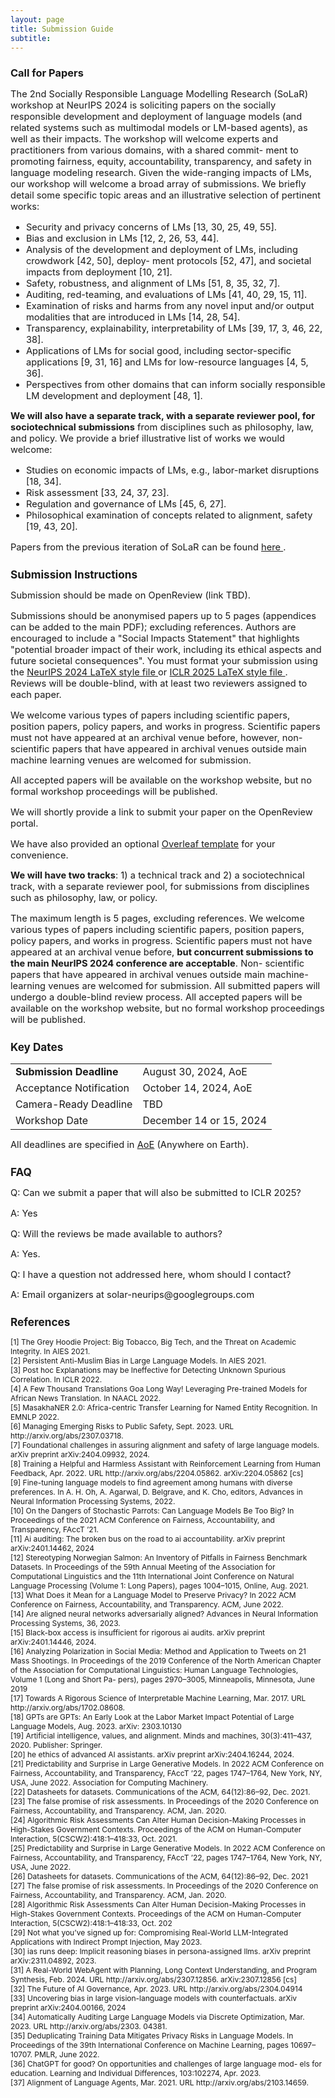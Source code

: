 ```yaml
---
layout: page
title: Submission Guide
subtitle: 
---
```


<h3 style='margin-bottom: 10pt;'>Call for Papers</h3>

<div class='description' style='font-size: 11pt;'>

The 2nd Socially Responsible Language Modelling Research (SoLaR) workshop at NeurIPS 2024
is soliciting papers on the socially responsible development and deployment of language models
(and related systems such as multimodal models or LM-based agents), as well as their impacts.
The workshop will welcome experts and practitioners from various domains, with a shared commit-
ment to promoting fairness, equity, accountability, transparency, and safety in language modeling
research.
Given the wide-ranging impacts of LMs, our workshop will welcome a broad array of submissions.
We briefly detail some specific topic areas and an illustrative selection of pertinent works:
<ul>
<li> Security and privacy concerns of LMs [13, 30, 25, 49, 55].
<li> Bias and exclusion in LMs [12, 2, 26, 53, 44].
<li> Analysis of the development and deployment of LMs, including crowdwork [42, 50], deploy-
ment protocols [52, 47], and societal impacts from deployment [10, 21].
<li> Safety, robustness, and alignment of LMs [51, 8, 35, 32, 7].
<li> Auditing, red-teaming, and evaluations of LMs [41, 40, 29, 15, 11].
<li> Examination of risks and harms from any novel input and/or output modalities that are
introduced in LMs [14, 28, 54].
<li> Transparency, explainability, interpretability of LMs [39, 17, 3, 46, 22, 38].
<li> Applications of LMs for social good, including sector-specific applications [9, 31, 16] and LMs
for low-resource languages [4, 5, 36].
<li> Perspectives from other domains that can inform socially responsible LM development and
deployment [48, 1].
</ul>
<p><b>We will also have a separate track, with a separate reviewer pool, for sociotechnical
submissions</b> from disciplines such as philosophy, law, and policy. We provide a brief illustrative
list of works we would welcome:</p> 
<ul>
<li> Studies on economic impacts of LMs, e.g., labor-market disruptions [18, 34].
<li>Risk assessment [33, 24, 37, 23].
<li> Regulation and governance of LMs [45, 6, 27].
<li> Philosophical examination of concepts related to alignment, safety [19, 43, 20].
</ul>

<p>Papers from the previous iteration of SoLaR can be found <a href="https://openreview.net/group?id=NeurIPS.cc/2023/Workshop/SoLaR" target="_blank"> here </a>. </p> 


<h3 style='margin-bottom: 10pt;'>Submission Instructions</h3>

<div class='description' style='font-size: 11pt;'>
 <p>Submission should be made on OpenReview (link TBD).</p>
 <!-- <a href="https://openreview.net/group?id=NeurIPS.cc/2023/Workshop/SoLaR" target="_blank">OpenReview</a>-->
<p> Submissions should be anonymised papers up to 5 pages (appendices can be added to the main PDF); excluding references. Authors are encouraged to include a "Social Impacts Statement" that highlights "potential broader impact of their work, including its ethical aspects and future societal consequences". You must format your submission using the <a href="https://media.neurips.cc/Conferences/NeurIPS2024/Styles.zip" target="_blank"> NeurIPS 2024 LaTeX style file </a> or <a href="https://github.com/ICLR/Master-Template/raw/master/iclr2024.zip " target="_blank"> ICLR 2025 LaTeX style file </a>. Reviews will be double-blind, with at least two reviewers assigned to each paper.</p> 

<p>We welcome various types of papers including scientific papers, position papers, policy papers, and works in progress. Scientific papers must not have appeared at an archival venue before, however, non-scientific papers that have appeared in archival venues outside main machine learning venues are welcomed for submission.</p>
<p>All accepted papers will be available on the workshop website, but no formal workshop proceedings will be published.</p>


 <p>We will shortly provide a link to submit your paper on the OpenReview portal.</p>
<p> We have also provided an optional <a href="https://www.overleaf.com/latex/templates/socially-responsible-language-modelling-research-solar-at-neurips-2024-template/ckhxbtxyghkf" target="_blank">Overleaf template</a> for your convenience.</p>
<p> <b>We will have two tracks</b>: 1) a technical track and 2) a sociotechnical track, with a separate
reviewer pool, for submissions from disciplines such as philosophy, law, or policy.</p>

<p> The maximum length is 5 pages, excluding references.
We welcome various types of papers including scientific papers, position papers, policy papers,
and works in progress. Scientific papers must not have appeared at an archival venue before, <b>but
concurrent submissions to the main NeurIPS 2024 conference are acceptable</b>. Non-
scientific papers that have appeared in archival venues outside main machine-learning venues are
welcomed for submission.
All submitted papers will undergo a double-blind review process.
All accepted papers will be available on the workshop website, but no formal workshop proceedings
will be published.</p>


<h3 style='margin-bottom: 10pt;'>Key Dates</h3>

<div class='description' style='font-size: 11pt;align: center'>

<table style='margin-bottom:10pt;margin-left:auto;margin-right:auto;'>
	<tr>
		<td> <b>Submission Deadline</b></td> 
		<td> August 30, 2024, AoE</td>
	</tr>
	<tr>
		<td> Acceptance Notification </td>
		<td> October 14, 2024, AoE</td>
	</tr>
	<tr>
		<td> Camera-Ready Deadline</td>
        <td> TBD </td>
	</tr>
	<tr>
		<td> Workshop Date</td>
        <td> December 14 or 15, 2024 </td>
	</tr>
</table>

<p>All deadlines are specified in <a href="https://www.timeanddate.com/time/zones/aoe" target="_blank">AoE</a> (Anywhere on Earth).
</p>
</div>


<h3 style='margin-bottom: 10pt;'>FAQ</h3>
<p>Q: Can we submit a paper that will also be submitted to ICLR 2025?</p>
<p>A: Yes</p>

<p>Q: Will the reviews be made available to authors?</p>
<p>A: Yes.</p>

<p>Q: I have a question not addressed here, whom should I contact?</p>
<p>A: Email organizers at solar-neurips@googlegroups.com </p>
</div>

<h3 style='margin-bottom: 10pt;'>References</h3>
<div class='references' style='font-size:9pt'>
<p> 
[1] The Grey Hoodie Project: Big Tobacco, Big Tech, and the Threat on Academic Integrity. In AIES 2021. 
<br>
[2] Persistent Anti-Muslim Bias in Large Language Models. In AIES 2021.
<br>
[3] Post hoc Explanations may be Ineffective for Detecting Unknown Spurious Correlation. In ICLR 2022. 
<br>
[4] A Few Thousand Translations Goa Long Way! Leveraging Pre-trained Models for African News Translation. In NAACL 2022.
<br>
[5] MasakhaNER 2.0: Africa-centric Transfer Learning for Named Entity Recognition. In EMNLP 2022.
<br>
[6] Managing Emerging Risks to Public Safety, Sept. 2023. URL http://arxiv.org/abs/2307.03718.
<br>
[7] Foundational challenges in assuring alignment and safety of large
language models. arXiv preprint arXiv:2404.09932, 2024.
<br>
[8] Training a Helpful and Harmless Assistant with Reinforcement Learning from Human
Feedback, Apr. 2022. URL http://arxiv.org/abs/2204.05862. arXiv:2204.05862 [cs]
<br>
[9] Fine-tuning language models to find agreement among humans with diverse preferences. In A. H. Oh,
A. Agarwal, D. Belgrave, and K. Cho, editors, Advances in Neural Information Processing
Systems, 2022.
<br>
[10] On the Dangers of Stochastic
Parrots: Can Language Models Be Too Big? In Proceedings of the 2021 ACM Conference on
Fairness, Accountability, and Transparency, FAccT ’21.
<br>
[11] Ai auditing: The broken bus
on the road to ai accountability. arXiv preprint arXiv:2401.14462, 2024
<br>
[12] Stereotyping Norwegian Salmon: An Inventory of Pitfalls in Fairness Benchmark Datasets. In Proceedings of the 59th
Annual Meeting of the Association for Computational Linguistics and the 11th International
Joint Conference on Natural Language Processing (Volume 1: Long Papers), pages 1004–1015,
Online, Aug. 2021.
<br>
[13] What Does it Mean for a
Language Model to Preserve Privacy? In 2022 ACM Conference on Fairness, Accountability,
and Transparency. ACM, June 2022. 
<br>
[14] Are aligned neural networks adversarially aligned? Advances in
Neural Information Processing Systems, 36, 2023.
<br>
[15] Black-box access is insufficient for rigorous ai audits. arXiv
preprint arXiv:2401.14446, 2024.
<br>
[16] Analyzing Polarization in Social Media: Method and Application to Tweets on 21 Mass Shootings.
In Proceedings of the 2019 Conference of the North American Chapter of the Association for
Computational Linguistics: Human Language Technologies, Volume 1 (Long and Short Pa-
pers), pages 2970–3005, Minneapolis, Minnesota, June 2019
<br>
[17] Towards A Rigorous Science of Interpretable Machine Learning,
Mar. 2017. URL http://arxiv.org/abs/1702.08608. 
<br>
[18] GPTs are GPTs: An Early Look at the
Labor Market Impact Potential of Large Language Models, Aug. 2023. arXiv: 2303.10130 
<br>
[19] Artificial intelligence, values, and alignment. Minds and machines, 30(3):411–437,
2020. Publisher: Springer.
<br>
[20] he ethics of advanced AI assistants. arXiv preprint
arXiv:2404.16244, 2024.
<br>
[21] Predictability and Surprise in Large Generative Models. In 2022 ACM Conference on
Fairness, Accountability, and Transparency, FAccT ’22, pages 1747–1764, New York, NY,
USA, June 2022. Association for Computing Machinery.
<br>
[22] Datasheets for datasets. Communications of the ACM, 64(12):86–92, Dec. 2021.
<br>
[23] The false promise of risk assessments. In Proceedings of the 2020 Conference on
Fairness, Accountability, and Transparency. ACM, Jan. 2020. 
<br>
[24] Algorithmic Risk Assessments Can Alter Human Decision-Making
Processes in High-Stakes Government Contexts. Proceedings of the ACM on Human-Computer
Interaction, 5(CSCW2):418:1–418:33, Oct. 2021.
<br>
[25] Predictability and Surprise in Large Generative Models. In 2022 ACM Conference on
Fairness, Accountability, and Transparency, FAccT ’22, pages 1747–1764, New York, NY,
USA, June 2022.
<br>
[26] Datasheets for datasets. Communications of the ACM, 64(12):86–92, Dec. 2021
<br>
[27] The false promise of risk assessments. In Proceedings of the 2020 Conference on
Fairness, Accountability, and Transparency. ACM, Jan. 2020. 
<br>
[28] Algorithmic Risk Assessments Can Alter Human Decision-Making
Processes in High-Stakes Government Contexts. Proceedings of the ACM on Human-Computer
Interaction, 5(CSCW2):418:1–418:33, Oct. 202
<br>
[29] Not what you’ve
signed up for: Compromising Real-World LLM-Integrated Applications with Indirect Prompt
Injection, May 2023.
<br>
[30] ias runs deep: Implicit reasoning biases in persona-assigned llms. arXiv preprint
arXiv:2311.04892, 2023.
<br>
[31] A Real-World
WebAgent with Planning, Long Context Understanding, and Program Synthesis, Feb. 2024.
URL http://arxiv.org/abs/2307.12856. arXiv:2307.12856 [cs]
<br>
[32] The Future of AI Governance, Apr. 2023.
URL http://arxiv.org/abs/2304.04914
<br>
[33] Uncovering bias in large
vision-language models with counterfactuals. arXiv preprint arXiv:2404.00166, 2024
<br>
[34] Automatically Auditing Large
Language Models via Discrete Optimization, Mar. 2023. URL http://arxiv.org/abs/2303.
04381.
<br>
[35] Deduplicating Training Data Mitigates Privacy Risks
in Language Models. In Proceedings of the 39th International Conference on Machine Learning, pages 10697–10707. PMLR, June 2022.
<br>
[36] ChatGPT for good? On opportunities and challenges of large language mod-
els for education. Learning and Individual Differences, 103:102274, Apr. 2023.
<br>
[37] Alignment of Language Agents, Mar. 2021. URL http://arxiv.org/abs/2103.14659.
<br>
</div>

